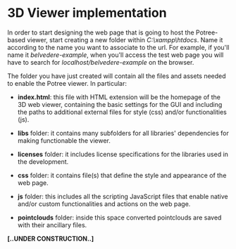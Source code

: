 # 3D Viewer implementation

In order to start designing the web page that is going to host the Potree-based viewer, start creating a new folder within *C:\xampp\htdocs*. Name it according to the name you want to associate to the url. For example, if you'll name it *belvedere-example*, when you'll access the test web page you will have to search for *localhost/belvedere-example* on the browser.

The folder you have just created will contain all the files and assets needed to enable the Potree viewer. In particular:

* **index.html**: this file with HTML extension will be the homepage of the 3D web viewer, containing the basic settings for the GUI and including the paths to additional external files for style (css) and/or functionalities (js).

* **libs** folder: it contains many subfolders for all libraries' dependencies for making functionable the viewer.

* **licenses** folder: it includes license specifications for the libraries used in the development.

* **css** folder: it contains file(s) that define the style and appearance of the web page.

* **js** folder: this includes all the scripting JavaScript files that enable native and/or custom functionalities and actions on the web page.

* **pointclouds** folder: inside this space converted pointclouds are saved with their ancillary files.



**[..UNDER CONSTRUCTION..]**